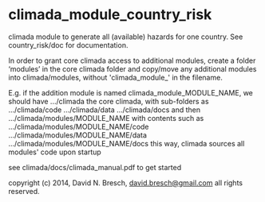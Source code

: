 climada_module_country_risk
===========================

climada module to generate all (available) hazards for one country. See country_risk/doc for documentation.

In order to grant core climada access to additional modules, create a folder ‘modules’ in the core climada folder and copy/move any additional modules into climada/modules, without 'climada_module_' in the filename. 

E.g. if the addition module is named climada_module_MODULE_NAME, we should have
.../climada the core climada, with sub-folders as
.../climada/code
.../climada/data
.../climada/docs
and then
.../climada/modules/MODULE_NAME with contents such as 
.../climada/modules/MODULE_NAME/code
.../climada/modules/MODULE_NAME/data
.../climada/modules/MODULE_NAME/docs
this way, climada sources all modules' code upon startup

see climada/docs/climada_manual.pdf to get started

copyright (c) 2014, David N. Bresch, david.bresch@gmail.com all rights reserved.
